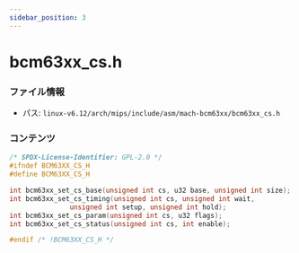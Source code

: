 ```yaml
---
sidebar_position: 3
---
```

# bcm63xx_cs.h

### ファイル情報

- パス: `linux-v6.12/arch/mips/include/asm/mach-bcm63xx/bcm63xx_cs.h`

### コンテンツ

```h
/* SPDX-License-Identifier: GPL-2.0 */
#ifndef BCM63XX_CS_H
#define BCM63XX_CS_H

int bcm63xx_set_cs_base(unsigned int cs, u32 base, unsigned int size);
int bcm63xx_set_cs_timing(unsigned int cs, unsigned int wait,
			   unsigned int setup, unsigned int hold);
int bcm63xx_set_cs_param(unsigned int cs, u32 flags);
int bcm63xx_set_cs_status(unsigned int cs, int enable);

#endif /* !BCM63XX_CS_H */

```
